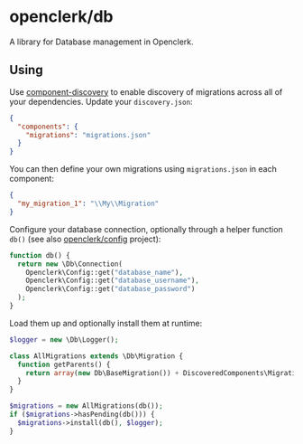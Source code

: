 openclerk/db
============

A library for Database management in Openclerk.

## Using

Use [component-discovery](https://github.com/soundasleep/component-discovery) to enable 
discovery of migrations across all of your dependencies. Update your `discovery.json`:

```json
{
  "components": {
    "migrations": "migrations.json"
  }
}
```

You can then define your own migrations using `migrations.json` in each component:

```json
{
  "my_migration_1": "\\My\\Migration"
}
```

Configure your database connection, optionally through a helper function `db()`
(see also [openclerk/config](https://github.com/openclerk/config) project):

```php
function db() {
  return new \Db\Connection(
    Openclerk\Config::get("database_name"),
    Openclerk\Config::get("database_username"),
    Openclerk\Config::get("database_password")
  );
}
```

Load them up and optionally install them at runtime:

```php
$logger = new \Db\Logger();

class AllMigrations extends \Db\Migration {
  function getParents() {
    return array(new Db\BaseMigration()) + DiscoveredComponents\Migrations::getAllInstances();
  }
}

$migrations = new AllMigrations(db());
if ($migrations->hasPending(db())) {
  $migrations->install(db(), $logger);
}
```
